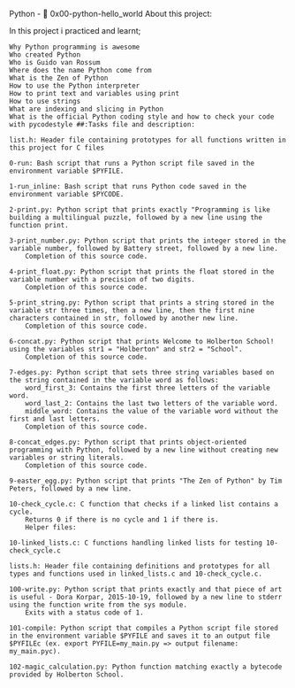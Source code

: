 Python - 📃 0x00-python-hello_world
About this project:

In this project i practiced and learnt;

    Why Python programming is awesome
    Who created Python
    Who is Guido van Rossum
    Where does the name Python come from
    What is the Zen of Python
    How to use the Python interpreter
    How to print text and variables using print
    How to use strings
    What are indexing and slicing in Python
    What is the official Python coding style and how to check your code with pycodestyle ##:Tasks file and description:

    list.h: Header file containing prototypes for all functions written in this project for C files

    0-run: Bash script that runs a Python script file saved in the environment variable $PYFILE.

    1-run_inline: Bash script that runs Python code saved in the environment variable $PYCODE.

    2-print.py: Python script that prints exactly "Programming is like building a multilingual puzzle, followed by a new line using the function print.

    3-print_number.py: Python script that prints the integer stored in the variable number, followed by Battery street, followed by a new line.
        Completion of this source code.

    4-print_float.py: Python script that prints the float stored in the variable number with a precision of two digits.
        Completion of this source code.

    5-print_string.py: Python script that prints a string stored in the variable str three times, then a new line, then the first nine characters contained in str, followed by another new line.
        Completion of this source code.

    6-concat.py: Python script that prints Welcome to Holberton School! using the variables str1 = "Holberton" and str2 = "School".
        Completion of this source code.

    7-edges.py: Python script that sets three string variables based on the string contained in the variable word as follows:
        word_first_3: Contains the first three letters of the variable word.
        word_last_2: Contains the last two letters of the variable word.
        middle_word: Contains the value of the variable word without the first and last letters.
        Completion of this source code.

    8-concat_edges.py: Python script that prints object-oriented programming with Python, followed by a new line without creating new variables or string literals.
        Completion of this source code.

    9-easter_egg.py: Python script that prints "The Zen of Python" by Tim Peters, followed by a new line.

    10-check_cycle.c: C function that checks if a linked list contains a cycle.
        Returns 0 if there is no cycle and 1 if there is.
        Helper files:

    10-linked_lists.c: C functions handling linked lists for testing 10-check_cycle.c

    lists.h: Header file containing definitions and prototypes for all types and functions used in linked_lists.c and 10-check_cycle.c.

    100-write.py: Python script that prints exactly and that piece of art is useful - Dora Korpar, 2015-10-19, followed by a new line to stderr using the function write from the sys module.
        Exits with a status code of 1.

    101-compile: Python script that compiles a Python script file stored in the environment variable $PYFILE and saves it to an output file $PYFILEc (ex. export PYFILE=my_main.py => output filename: my_main.pyc).

    102-magic_calculation.py: Python function matching exactly a bytecode provided by Holberton School.
